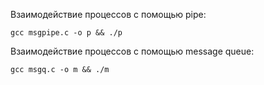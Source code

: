 Взаимодействие процессов с помощью pipe:
```
gcc msgpipe.c -o p && ./p
```
Взаимодействие процессов с помощью message queue:
```
gcc msgq.c -o m && ./m
```